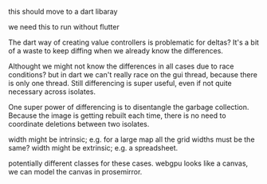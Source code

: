 this should move to a dart libaray

we need this to run without flutter

The dart way of creating value controllers is problematic for deltas? It's a bit of a waste to keep diffing when we already know the differences.

Althought we might not know the differences in all cases due to race conditions? but in dart we can't really race on the gui thread, because there is only one thread. Still differencing is super useful, even if not quite necessary across isolates.

One super power of differencing is to disentangle the garbage collection. Because the image is getting rebuilt each time, there is no need to coordinate deletions between two isolates.

width might be intrinsic; e.g. for a large map all the grid widths must be the same?
width might be extrinsic; e.g. a spreadsheet.

potentially different classes for these cases.
webgpu looks like a canvas, we can model the canvas in prosemirror.


